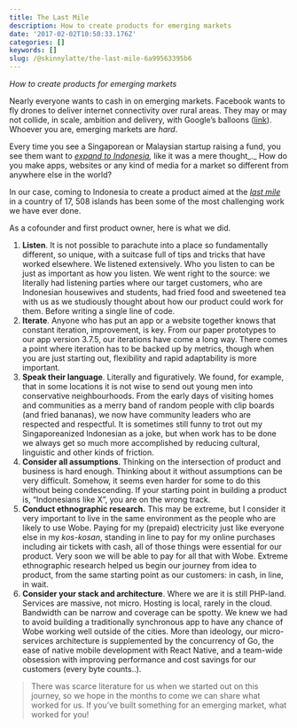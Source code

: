 ```yaml
---
title: The Last Mile
description: How to create products for emerging markets
date: '2017-02-02T10:50:33.176Z'
categories: []
keywords: []
slug: /@skinnylatte/the-last-mile-6a99563395b6
---
```


_How to create products for emerging markets_

Nearly everyone wants to cash in on emerging markets. Facebook wants to fly drones to deliver internet connectivity over rural areas. They may or may not collide, in scale, ambition and delivery, with Google’s balloons ([link](https://www.wired.com/2016/01/facebook-zuckerberg-internet-org/)). Whoever you are, emerging markets are _hard_.

Every time you see a Singaporean or Malaysian startup raising a fund, you see them want to [_expand to Indonesia_](https://e27.co/ancestors-roll-grave-every-time-startup-wants-expand-indonesia-20160311/)_,_ like it was a mere thought_._ How do you make apps, websites or any kind of media for a market so different from anywhere else in the world?

In our case, coming to Indonesia to create a product aimed at the [_last mile_](https://en.wikipedia.org/wiki/Last_mile)  in a country of 17, 508 islands has been some of the most challenging work we have ever done.

As a cofounder and first product owner, here is what we did.

1.  **Listen**. It is not possible to parachute into a place so fundamentally different, so unique, with a suitcase full of tips and tricks that have worked elsewhere. We listened extensively. Who you listen to can be just as important as how you listen. We went right to the source: we literally had listening parties where our target customers, who are Indonesian housewives and students, had fried food and sweetened tea with us as we studiously thought about how our product could work for them. Before writing a single line of code.
2.  **Iterate**. Anyone who has put an app or a website together knows that constant iteration, improvement, is key. From our paper prototypes to our app version 3.7.5, our iterations have come a long way. There comes a point where iteration has to be backed up by metrics, though when you are just starting out, flexibility and rapid adaptability is more important.
3.  **Speak their language**. Literally and figuratively. We found, for example, that in some locations it is not wise to send out young men into conservative neighbourhoods. From the early days of visiting homes and communities as a merry band of random people with clip boards (and fried bananas), we now have community leaders who are respected and respectful. It is sometimes still funny to trot out my Singaporeanized Indonesian as a joke, but when work has to be done we always get so much more accomplished by reducing cultural, linguistic and other kinds of friction.
4.  **Consider all assumptions**. Thinking on the intersection of product and business is hard enough. Thinking about it without assumptions can be very difficult. Somehow, it seems even harder for some to do this without being condescending. If your starting point in building a product is, “Indonesians like X”, you are on the wrong track.
5.  **Conduct ethnographic research.** This may be extreme, but I consider it very important to live in the same environment as the people who are likely to use Wobe. Paying for my (prepaid) electricity just like everyone else in my _kos-kosan_, standing in line to pay for my online purchases including air tickets with cash, all of those things were essential for our product. Very soon we will be able to pay for all that with Wobe. Extreme ethnographic research helped us begin our journey from idea to product, from the same starting point as our customers: in cash, in line, in wait.
6.  **Consider your stack and architecture**. Where we are it is still PHP-land. Services are massive, not micro. Hosting is local, rarely in the cloud. Bandwidth can be narrow and coverage can be spotty. We knew we had to avoid building a traditionally synchronous app to have any chance of Wobe working well outside of the cities. More than ideology, our micro-services architecture is supplemented by the concurrency of Go, the ease of native mobile development with React Native, and a team-wide obsession with improving performance and cost savings for our customers (every byte counts..).

> There was scarce literature for us when we started out on this journey, so we hope in the months to come we can share what worked for us. If you’ve built something for an emerging market, what worked for you!